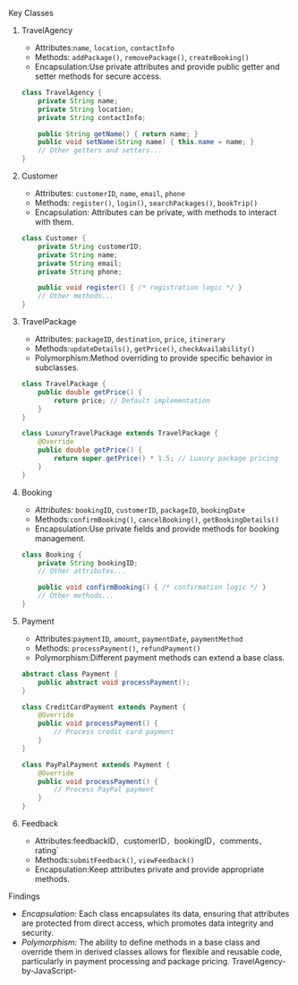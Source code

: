 Key Classes

1. TravelAgency
   - Attributes:`name`, `location`, `contactInfo`
   - Methods: `addPackage()`, `removePackage()`, `createBooking()`
   - Encapsulation:Use private attributes and provide public getter and setter methods for secure access.
   
   ```java
   class TravelAgency {
       private String name;
       private String location;
       private String contactInfo;

       public String getName() { return name; }
       public void setName(String name) { this.name = name; }
       // Other getters and setters...
   }
   ```

2. Customer
   - Attributes: `customerID`, `name`, `email`, `phone`
   - Methods: `register()`, `login()`, `searchPackages()`, `bookTrip()`
   - Encapsulation: Attributes can be private, with methods to interact with them.
   
   ```java
   class Customer {
       private String customerID;
       private String name;
       private String email;
       private String phone;

       public void register() { /* registration logic */ }
       // Other methods...
   }
   ```

3. TravelPackage
   - Attributes: `packageID`, `destination`, `price`, `itinerary`
   - Methods:`updateDetails()`, `getPrice()`, `checkAvailability()`
   - Polymorphism:Method overriding to provide specific behavior in subclasses.
   
   ```java
   class TravelPackage {
       public double getPrice() {
           return price; // Default implementation
       }
   }

   class LuxuryTravelPackage extends TravelPackage {
       @Override
       public double getPrice() {
           return super.getPrice() * 1.5; // Luxury package pricing
       }
   }
   ```

4. Booking
   - *Attributes:* `bookingID`, `customerID`, `packageID`, `bookingDate`
   - Methods:`confirmBooking()`, `cancelBooking()`, `getBookingDetails()`
   - Encapsulation:Use private fields and provide methods for booking management.
   
   ```java
   class Booking {
       private String bookingID;
       // Other attributes...

       public void confirmBooking() { /* confirmation logic */ }
       // Other methods...
   }
   ```

5. Payment
   - Attributes:`paymentID`, `amount`, `paymentDate`, `paymentMethod`
   - Methods: `processPayment()`, `refundPayment()`
   - Polymorphism:Different payment methods can extend a base class.
   
   ```java
   abstract class Payment {
       public abstract void processPayment();
   }

   class CreditCardPayment extends Payment {
       @Override
       public void processPayment() {
           // Process credit card payment
       }
   }

   class PayPalPayment extends Payment {
       @Override
       public void processPayment() {
           // Process PayPal payment
       }
   }
   ```

6. Feedback
   - Attributes:feedbackID`, `customerID`, `bookingID`, `comments`, `rating`
   - Methods:`submitFeedback()`, `viewFeedback()`
   - Encapsulation:Keep attributes private and provide appropriate methods.

Findings

- *Encapsulation*: Each class encapsulates its data, ensuring that attributes are protected from direct access, which promotes data integrity and security.
- *Polymorphism*: The ability to define methods in a base class and override them in derived classes allows for flexible and reusable code, particularly in payment processing and package pricing. TravelAgency-by-JavaScript-
